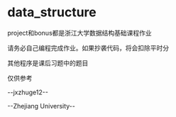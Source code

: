 data_structure
==============
project和bonus都是浙江大学数据结构基础课程作业

请务必自己编程完成作业。如果抄袭代码，将会扣除平时分

其他程序是课后习题中的题目

仅供参考

--jxzhuge12--

--Zhejiang University--

